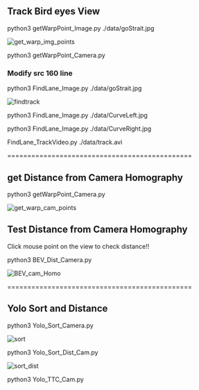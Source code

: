 
## Track Bird eyes View

python3 getWarpPoint_Image.py ./data/goStrait.jpg

![get_warp_img_points](https://github.com/jetsonai/CVSelfDriving_Robot/assets/96120477/a21b13ae-f873-43ba-b045-f471ca371ff7)

python3 getWarpPoint_Camera.py

### Modify src 160 line  

python3 FindLane_Image.py ./data/goStrait.jpg

![findtrack](https://github.com/jetsonai/CVSelfDriving_Robot/assets/96120477/0523bfb8-42fc-4322-b0b9-2f42a15b9fe4)


python3 FindLane_Image.py ./data/CurveLeft.jpg

python3 FindLane_Image.py ./data/CurveRight.jpg

FindLane_TrackVideo.py ./data/track.avi

==============================================

## get Distance from Camera Homography

python3 getWarpPoint_Camera.py

![get_warp_cam_points](https://github.com/jetsonai/CVSelfDriving_Robot/assets/96120477/5ba16f1a-2b2c-454e-9a91-d95060c83a09)

## Test Distance from Camera Homography

Click mouse point on the view to check distance!!

python3 BEV_Dist_Camera.py 

![BEV_cam_Homo](https://github.com/jetsonai/CVSelfDriving_Robot/assets/96120477/75cbb550-b001-4133-b583-5f484e3039b7)

==============================================

## Yolo Sort and Distance

python3 Yolo_Sort_Camera.py

![sort](https://github.com/jetsonai/CVSelfDriving_Robot/assets/96120477/5651c7d8-004e-4785-ada0-514ce2425ae6)

python3 Yolo_Sort_Dist_Cam.py

![sort_dist](https://github.com/jetsonai/CVSelfDriving_Robot/assets/96120477/d7126cb2-192d-4045-b7ee-f2a5a1b761f5)


python3 Yolo_TTC_Cam.py


